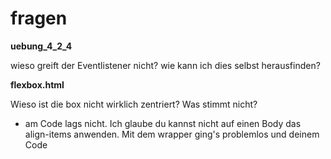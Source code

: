 # fragen

**uebung_4_2_4**  

wieso greift der Eventlistener nicht? wie kann ich dies selbst herausfinden?
  
  
  
  
**flexbox.html**  

Wieso ist die box nicht wirklich zentriert? Was stimmt nicht?


- am Code lags nicht. Ich glaube du kannst nicht auf einen Body das align-items anwenden. Mit dem wrapper ging's problemlos und deinem Code
